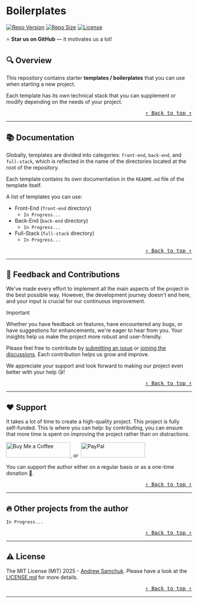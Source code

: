 <a id="top"></a>

# Boilerplates

[![Repo Version][repo_version_img]][repo_url]
[![Repo Size][repo_size_img]][repo_url]
[![License][repo_license_img]][repo_license_url]

⭐ **Star us on GitHub** — it motivates us a lot!

## 🔍 Overview

This repository contains starter **templates / boilerplates** that you can use when starting a new project.

Each template has its own technical stack that you can supplement or modify depending on the needs of your project.

<div align="right">
    <kbd>
        <a href="#top">↑ Back to top ↑</a>
    </kbd>
</div>

---

## 📚 Documentation

Globally, templates are divided into categories: `front-end`, `back-end`, and `full-stack`, which is reflected in the name of the directories located at the root of the repository.

Each template contains its own documentation in the `README.md` file of the template itself.

A list of templates you can use:

- Front-End (`front-end` directory)
    - `In Progress...`
- Back-End (`back-end` directory)
    - `In Progress...`
- Full-Stack (`full-stack` directory)
    - `In Progress...`

<div align="right">
    <kbd>
        <a href="#top">↑ Back to top ↑</a>
    </kbd>
</div>

---

## 🤝 Feedback and Contributions

We've made every effort to implement all the main aspects of the project in the best possible way. However, the development journey doesn't end here, and your input is crucial for our continuous improvement.

> [!IMPORTANT]
> Whether you have feedback on features, have encountered any bugs, or have suggestions for enhancements, we're eager to hear from you. Your insights help us make the project more robust and user-friendly.

Please feel free to contribute by [submitting an issue][repo_issues_url] or [joining the discussions][organization_discussions_url]. Each contribution helps us grow and improve.

We appreciate your support and look forward to making our project even better with your help 😘!

<div align="right">
    <kbd>
        <a href="#top">↑ Back to top ↑</a>
    </kbd>
</div>

---

## ❤️ Support

It takes a lot of time to create a high-quality project. This project is fully self-funded. This is where you can help: by contributing, you can ensure that more time is spent on improving the project rather than on distractions.

<a href="https://buymeacoffee.com/betelgeuseo" target="_blank">
    <img src="https://www.buymeacoffee.com/assets/img/custom_images/yellow_img.png" alt="Buy Me a Coffee" style="height: 41px !important; width: 174px !important;" />
</a>
&nbsp;or&nbsp;
<a href="https://www.paypal.com/donate/?hosted_button_id=327N24D6QDLVC" target="_blank">
	<img src="https://www.paypalobjects.com/webstatic/mktg/logo/AM_mc_vs_dc_ae.jpg" alt="PayPal" style="height: 41px !important; width: 174px !important;" />
</a>

You can support the author either on a regular basis or as a one-time donation 🙏.

<div align="right">
    <kbd>
        <a href="#top">↑ Back to top ↑</a>
    </kbd>
</div>

---

## 🔥 Other projects from the author

`In Progress...`

<div align="right">
    <kbd>
        <a href="#top">↑ Back to top ↑</a>
    </kbd>
</div>

---

## ⚠️ License

The MIT License (MIT) 2025 - [Andrew Samchuk][author_url]. Please have a look at the [LICENSE.md][repo_license_url] for more details.

<div align="right">
    <kbd>
        <a href="#top">↑ Back to top ↑</a>
    </kbd>
</div>

---

<!-- Author -->

[author_url]: https://github.com/betelgeuseAS

<!-- Organization -->

[organization_discussions_url]: https://github.com/orgs/{organization_name}/discussions/categories/announcements

<!-- Repository -->

[repo_version_img]: https://img.shields.io/badge/version-1.0.0-1E88E5?style=for-the-badge
[repo_size_img]: https://img.shields.io/github/repo-size/betelgeuseAS/boilerplates.svg?style=for-the-badge&color=E53935
[repo_license_img]: https://img.shields.io/badge/license-MIT-4CAF50?style=for-the-badge&logo=none

[repo_url]: https://github.com/betelgeuseAS/boilerplates
[repo_issues_url]: https://github.com/betelgeuseAS/boilerplates/issues
[repo_license_url]: https://github.com/betelgeuseAS/boilerplates/blob/master/LICENSE.md
